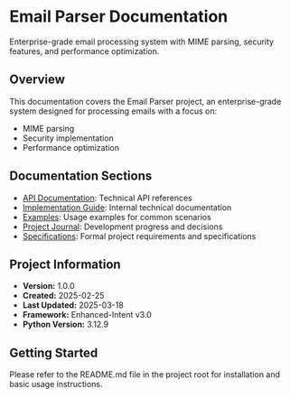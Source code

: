 # Email Parser Documentation

Enterprise-grade email processing system with MIME parsing, security features, and performance optimization.

## Overview

This documentation covers the Email Parser project, an enterprise-grade system designed for processing emails with a focus on:
- MIME parsing
- Security implementation
- Performance optimization

## Documentation Sections

- [API Documentation](api/index.md): Technical API references
- [Implementation Guide](implementation/index.md): Internal technical documentation
- [Examples](examples/index.md): Usage examples for common scenarios
- [Project Journal](project_journal.md): Development progress and decisions
- [Specifications](specifications/index.md): Formal project requirements and specifications

## Project Information

- **Version:** 1.0.0
- **Created:** 2025-02-25
- **Last Updated:** 2025-03-18
- **Framework:** Enhanced-Intent v3.0
- **Python Version:** 3.12.9

## Getting Started

Please refer to the README.md file in the project root for installation and basic usage instructions.
